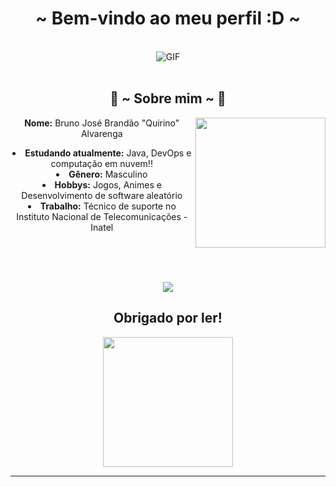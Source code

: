   <center>
<h1 align="center">~ Bem-vindo ao meu perfil :D ~</h1>
<br>
<div align="center">
<img alt="GIF" align="center" src="https://media4.giphy.com/media/R91S9qNaQI1Uw4LAt4/giphy.gif?cid=790b761118c94719ecd0733692ca4792c6e22066fcaab3d3&rid=giphy.gif">
</div>
      <br>

<div>
<h2 align="center"> 👾 ~ Sobre mim ~ 👾 </h2>
  <div align="center">
<img src="https://media4.giphy.com/media/hSRGblz6bOnav0v8zv/giphy.gif?cid=790b76116b59b1a6a8df16c4c362e08c473efa337cc92cfc&rid=giphy.gif&ct=g" align="right""width="390.5px" height="208.5px">
  </div>
 <b>Nome:</b> Bruno José Brandão "Quirino" Alvarenga

<p> </p>

<li>
<b>Estudando atualmente:</b> Java, DevOps e computação em nuvem!!
</li>
<li>
<b>Gênero:</b> Masculino
</li>

<li>
<b>Hobbys:</b> Jogos, Animes e Desenvolvimento de software aleatório
</li>
<li>
<b>Trabalho:</b> Técnico de suporte no Instituto Nacional de Telecomunicações - Inatel

</li>

<br><br><br>
</div>

<div align="center"><img  src="https://github-readme-stats.vercel.app/api?username=brunoquirino14&&show_icons=true&theme=radical" /><p align="center" >  
  </a>
  </p>
<h2 align="center"> Obrigado por ler! </h2>

<div align="center">
<img src="https://media4.giphy.com/media/C9GeN0Ft5WLOsW8Kmh/giphy.gif?cid=790b76115d5c5f8237e6bac143161302cfa6fe5e16c927f0&rid=giphy.gif&ct=g""width="390.5px" height="208.5px">
</div>
<hr>
</div>

